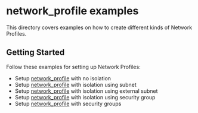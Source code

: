 # network_profile examples

This directory covers examples on how to create different kinds of Network Profiles. 

## Getting Started

Follow these examples for setting up Network Profiles:

* Setup [network_profile](simple/README.md) with no isolation
* Setup [network_profile](isolation_with_subnet/README.md) with isolation using subnet
* Setup [network_profile](isolation_with_external_subnet/README.md) with isolation using external subnet
* Setup [network_profile](isolation_with_security_group/README.md) with isolation using security group
* Setup [network_profile](security_groups/README.md) with security groups
